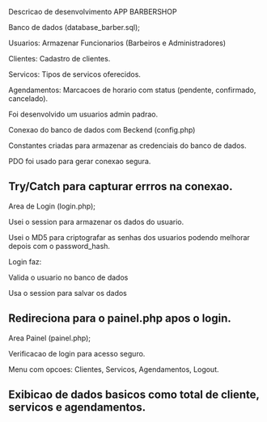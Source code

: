 Descricao de desenvolvimento APP BARBERSHOP

Banco de dados (database_barber.sql);

Usuarios: Armazenar Funcionarios (Barbeiros e Administradores)

Clientes: Cadastro de clientes.

Servicos: Tipos de servicos oferecidos.

Agendamentos: Marcacoes de horario com status (pendente, confirmado, cancelado).

Foi desenvolvido um usuarios admin padrao.


Conexao do banco de dados com Beckend (config.php)

Constantes criadas para armazenar as credenciais do banco de dados.

PDO foi usado para gerar conexao segura.

Try/Catch para capturar errros na conexao.
-------------------------------------------------------------------------------

Area de Login (login.php);

Usei o session para armazenar os dados do usuario.

Usei o MD5 para criptografar as senhas dos usuarios podendo melhorar depois
com o password_hash.

Login faz:

Valida o usuario no banco de dados

Usa o session para salvar os dados

Redireciona para o painel.php apos o login.
----------------------------------------------------------------------------------

Area Painel (painel.php);

Verificacao de login para acesso seguro.

Menu com opcoes: Clientes, Servicos, Agendamentos, Logout.

Exibicao de dados basicos como total de cliente, servicos e agendamentos.
----------------------------------------------------------------------------------

